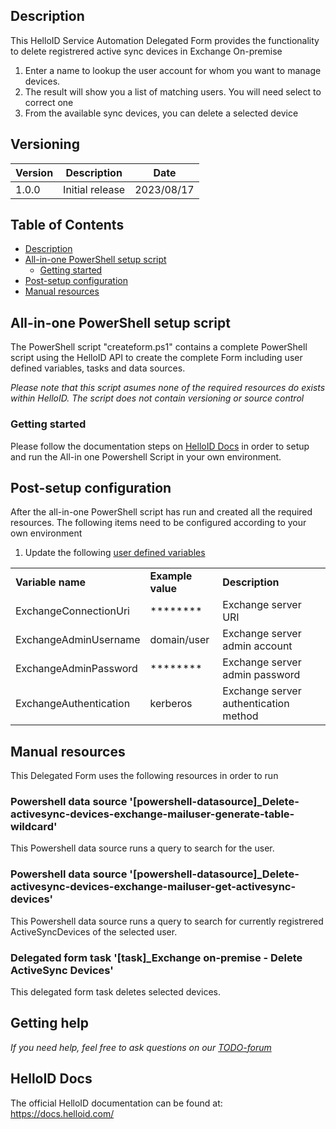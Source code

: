 <!-- Description -->
## Description
This HelloID Service Automation Delegated Form provides the functionality to delete registrered active sync devices in Exchange On-premise

 1. Enter a name to lookup the user account for whom you want to manage devices.
 2. The result will show you a list of matching users. You will need select to correct one
 3. From the available sync devices, you can delete a selected device

## Versioning
| Version | Description | Date |
| - | - | - |
| 1.0.0   | Initial release | 2023/08/17  |

<!-- TABLE OF CONTENTS -->
## Table of Contents
* [Description](#description)
* [All-in-one PowerShell setup script](#all-in-one-powershell-setup-script)
  * [Getting started](#getting-started)
* [Post-setup configuration](#post-setup-configuration)
* [Manual resources](#manual-resources)


## All-in-one PowerShell setup script
The PowerShell script "createform.ps1" contains a complete PowerShell script using the HelloID API to create the complete Form including user defined variables, tasks and data sources.

 _Please note that this script asumes none of the required resources do exists within HelloID. The script does not contain versioning or source control_


### Getting started
Please follow the documentation steps on [HelloID Docs](https://docs.helloid.com/hc/en-us/articles/360017556559-Service-automation-GitHub-resources) in order to setup and run the All-in one Powershell Script in your own environment.


## Post-setup configuration
After the all-in-one PowerShell script has run and created all the required resources. The following items need to be configured according to your own environment
 1. Update the following [user defined variables](https://docs.helloid.com/hc/en-us/articles/360014169933-How-to-Create-and-Manage-User-Defined-Variables)
<table>
  <tr><td><strong>Variable name</strong></td><td><strong>Example value</strong></td><td><strong>Description</strong></td></tr>
  <tr><td>ExchangeConnectionUri</td><td>********</td><td>Exchange server URI</td></tr>
  <tr><td>ExchangeAdminUsername</td><td>domain/user</td><td>Exchange server admin account</td></tr>
  <tr><td>ExchangeAdminPassword</td><td>********</td><td>Exchange server admin password</td></tr>
  <tr><td>ExchangeAuthentication</td><td>kerberos</td><td>Exchange server authentication method</td></tr>
  
</table>

## Manual resources
This Delegated Form uses the following resources in order to run

### Powershell data source '[powershell-datasource]_Delete-activesync-devices-exchange-mailuser-generate-table-wildcard'
This Powershell data source runs a query to search for the user.

### Powershell data source '[powershell-datasource]_Delete-activesync-devices-exchange-mailuser-get-activesync-devices'
This Powershell data source runs a query to search for currently registrered ActiveSyncDevices of the selected user.

### Delegated form task '[task]_Exchange on-premise - Delete ActiveSync Devices'
This delegated form task deletes selected devices.

## Getting help
_If you need help, feel free to ask questions on our [TODO-forum](https://forum.helloid.com/forum/helloid-connectors/service-automation/0000-helloid-sa-exchange-on-premises-activesyncdevices-delete)_

## HelloID Docs
The official HelloID documentation can be found at: https://docs.helloid.com/